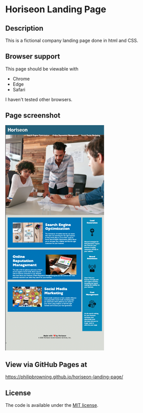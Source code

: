 # Horiseon Landing Page

## Description
This is a fictional company landing page done in html and CSS.

## Browser support
This page should be viewable with
* Chrome
* Edge 
* Safari

I haven't tested other browsers.

## Page screenshot
![Screenshot Horiseon landing page](/assets/Screenshot.png)

## View via GitHub Pages at
https://philipbrowning.github.io/horiseon-landing-page/
## License
The code is available under the [MIT license](https://github.com/h5bp/html5-boilerplate/blob/master/LICENSE.txt).
